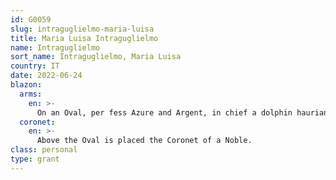 ```yaml
---
id: G0059
slug: intraguglielmo-maria-luisa
title: Maria Luisa Intraguglielmo
name: Intraguglielmo
sort_name: Intraguglielmo, Maria Luisa
country: IT
date: 2022-06-24
blazon:
  arms:
    en: >-
      On an Oval, per fess Azure and Argent, in chief a dolphin hauriant Argent, in base fesswise to sinister a slip of Almond, leaved, flowered at sinister and fructed of two at dexter all proper.
  coronet:
    en: >-
      Above the Oval is placed the Coronet of a Noble.
class: personal
type: grant
---
```

